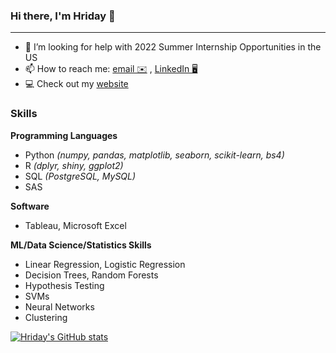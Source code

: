 ### Hi there, I'm Hriday 👋

* * *

<!-- - 🔭 I’m currently working on-->
<!-- - 🌱 I’m currently learning Tableau and Azure -->
- 🤔 I’m looking for help with 2022 Summer Internship Opportunities in the US
- 📫 How to reach me: [email ✉️](mailto:hbaghar@uw.edu) , [LinkedIn 🖥](https://www.linkedin.com/in/hridaybaghar)
- 💻 Check out my [website](https://hbaghar.github.io)

### Skills
**Programming Languages**
- Python _(numpy, pandas, matplotlib, seaborn, scikit-learn, bs4)_
- R _(dplyr, shiny, ggplot2)_
- SQL _(PostgreSQL, MySQL)_
- SAS

**Software**
- Tableau, Microsoft Excel

**ML/Data Science/Statistics Skills**
- Linear Regression, Logistic Regression
- Decision Trees, Random Forests
- Hypothesis Testing
- SVMs
- Neural Networks
- Clustering

[![Hriday's GitHub stats](https://github-readme-stats.vercel.app/api?username=hbaghar&theme=midnight-purple)](https://github.com/anuraghazra/github-readme-stats)  
